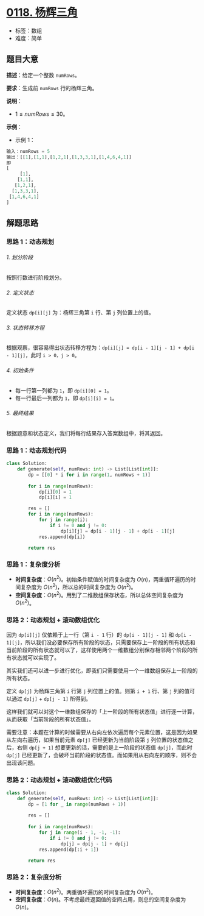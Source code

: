# [0118. 杨辉三角](https://leetcode.cn/problems/pascals-triangle/)

- 标签：数组
- 难度：简单

## 题目大意

**描述**：给定一个整数 `numRows`。

**要求**：生成前 `numRows` 行的杨辉三角。

**说明**：

- $1 \le numRows \le 30$。

**示例**：

- 示例 1：

```Python
输入：numRows = 5
输出：[[1],[1,1],[1,2,1],[1,3,3,1],[1,4,6,4,1]]
即
[
     [1],
    [1,1],
   [1,2,1],
  [1,3,3,1],
 [1,4,6,4,1]
]
```

## 解题思路

### 思路 1：动态规划

###### 1. 划分阶段

按照行数进行阶段划分。

###### 2. 定义状态

定义状态 `dp[i][j]` 为：杨辉三角第 `i` 行、第 `j` 列位置上的值。

###### 3. 状态转移方程

根据观察，很容易得出状态转移方程为：`dp[i][j] = dp[i - 1][j - 1] + dp[i - 1][j]`，此时 `i > 0，j > 0`。

###### 4. 初始条件

- 每一行第一列都为 `1`，即 `dp[i][0] = 1`。
- 每一行最后一列都为 `1`，即 `dp[i][i] = 1`。

###### 5. 最终结果

根据题意和状态定义，我们将每行结果存入答案数组中，将其返回。

### 思路 1：动态规划代码

```Python
class Solution:
    def generate(self, numRows: int) -> List[List[int]]:
        dp = [[0] * i for i in range(1, numRows + 1)]
        
        for i in range(numRows):
            dp[i][0] = 1
            dp[i][i] = 1

        res = []
        for i in range(numRows):
            for j in range(i):
                if i != 0 and j != 0:
                    dp[i][j] = dp[i - 1][j - 1] + dp[i - 1][j]
            res.append(dp[i])

        return res
```

### 思路 1：复杂度分析

- **时间复杂度**：$O(n^2)$。初始条件赋值的时间复杂度为 $O(n)$，两重循环遍历的时间复杂度为 $O(n^2)$，所以总的时间复杂度为 $O(n^2)$。
- **空间复杂度**：$O(n^2)$。用到了二维数组保存状态，所以总体空间复杂度为 $O(n^2)$。

### 思路 2：动态规划 + 滚动数组优化

因为 `dp[i][j]` 仅依赖于上一行（第 `i - 1` 行）的 `dp[i - 1][j - 1]` 和 `dp[i - 1][j]`，所以我们没必要保存所有阶段的状态，只需要保存上一阶段的所有状态和当前阶段的所有状态就可以了，这样使用两个一维数组分别保存相邻两个阶段的所有状态就可以实现了。

其实我们还可以进一步进行优化，即我们只需要使用一个一维数组保存上一阶段的所有状态。

定义 `dp[j]` 为杨辉三角第 `i` 行第 `j` 列位置上的值。则第 `i + 1` 行、第 `j` 列的值可以通过 `dp[j]` + `dp[j - 1]` 所得到。

这样我们就可以对这个一维数组保存的「上一阶段的所有状态值」进行逐一计算，从而获取「当前阶段的所有状态值」。

需要注意：本题在计算的时候需要从右向左依次遍历每个元素位置，这是因为如果从左向右遍历，如果当前元素 `dp[j]` 已经更新为当前阶段第 `j` 列位置的状态值之后，右侧 `dp[j + 1]` 想要更新的话，需要的是上一阶段的状态值 `dp[j]`，而此时 `dp[j]` 已经更新了，会破坏当前阶段的状态值。而如果用从右向左的顺序，则不会出现该问题。

### 思路 2：动态规划 + 滚动数组优化代码

```Python
class Solution:
    def generate(self, numRows: int) -> List[List[int]]:
        dp = [1 for _ in range(numRows + 1)]
        
        res = []
        
        for i in range(numRows):
            for j in range(i - 1, -1, -1):
                if i != 0 and j != 0:
                    dp[j] = dp[j - 1] + dp[j]
            res.append(dp[:i + 1])

        return res
```

### 思路 2：复杂度分析

- **时间复杂度**：$O(n^2)$。两重循环遍历的时间复杂度为 $O(n^2)$。
- **空间复杂度**：$O(n)$。不考虑最终返回值的空间占用，则总的空间复杂度为 $O(n)$。

